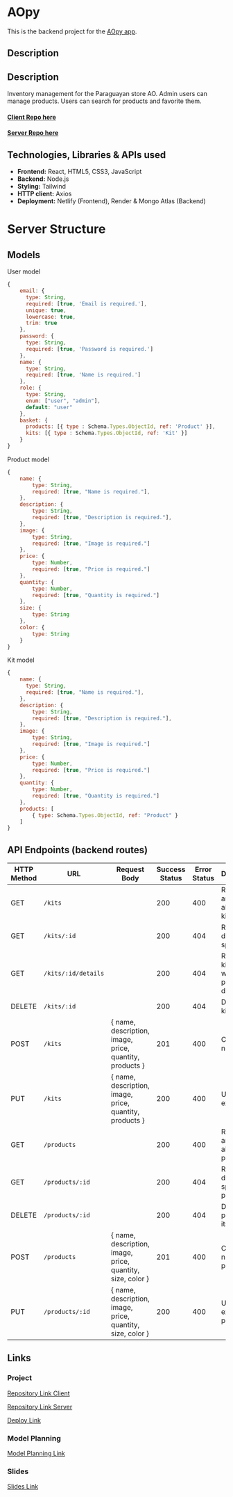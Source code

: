 # AOpy

This is the backend project for the [AOpy app](https://ao-py.netlify.app/).

## Description

## Description

Inventory management for the Paraguayan store AO. Admin users can manage products. Users can search for products and favorite them.

#### [Client Repo here](https://github.com/somorales/ao-frontend)

#### [Server Repo here](https://github.com/somorales/ao-backend)

## Technologies, Libraries & APIs used

- **Frontend:** React, HTML5, CSS3, JavaScript
- **Backend:** Node.js
- **Styling:** Tailwind
- **HTTP client:** Axios
- **Deployment:** Netlify (Frontend), Render & Mongo Atlas (Backend)

# Server Structure

## Models

User model

```javascript
{
    email: {
      type: String,
      required: [true, 'Email is required.'],
      unique: true,
      lowercase: true,
      trim: true
    },
    password: {
      type: String,
      required: [true, 'Password is required.']
    },
    name: {
      type: String,
      required: [true, 'Name is required.']
    },
    role: {
      type: String,
      enum: ["user", "admin"],
      default: "user"
    },
    basket: {
      products: [{ type : Schema.Types.ObjectId, ref: 'Product' }],
      kits: [{ type : Schema.Types.ObjectId, ref: 'Kit' }]
    }
}
```

Product model

```javascript
{
    name: {
        type: String,
        required: [true, "Name is required."],
    },
    description: {
        type: String,
        required: [true, "Description is required."],
    },
    image: {
        type: String,
        required: [true, "Image is required."]
    },
    price: {
        type: Number,
        required: [true, "Price is required."]
    },
    quantity: {
        type: Number,
        required: [true, "Quantity is required."]
    },
    size: {
        type: String
    },
    color: {
        type: String
    }
}
```

Kit model

```javascript
{
    name: {
      type: String,
      required: [true, "Name is required."],
    },
    description: {
        type: String,
        required: [true, "Description is required."],
    },
    image: {
        type: String,
        required: [true, "Image is required."]
    },
    price: {
        type: Number,
        required: [true, "Price is required."]
    },
    quantity: {
        type: Number,
        required: [true, "Quantity is required."]
    },
    products: [
        { type: Schema.Types.ObjectId, ref: "Product" }
    ]
}
```

## API Endpoints (backend routes)

| HTTP Method | URL                 | Request Body                                               | Success Status | Error Status | Description                                   |
| ----------- | ------------------- | ---------------------------------------------------------- | -------------- | ------------ | --------------------------------------------- |
| GET         | `/kits`             |                                                            | 200            | 400          | Returns an array with all available kits.     |
| GET         | `/kits/:id`         |                                                            | 200            | 404          | Returns details of a specific kit.            |
| GET         | `/kits/:id/details` |                                                            | 200            | 404          | Returns a kit along with its product details. |
| DELETE      | `/kits/:id`         |                                                            | 200            | 404          | Deletes a kit by its ID.                      |
| POST        | `/kits`             | { name, description, image, price, quantity, products }    | 201            | 400          | Creates a new kit.                            |
| PUT         | `/kits`             | { name, description, image, price, quantity, products }    | 200            | 400          | Updates an existing kit.                      |
| GET         | `/products`         |                                                            | 200            | 400          | Returns an array with all available products. |
| GET         | `/products/:id`     |                                                            | 200            | 404          | Returns details of a specific product.        |
| DELETE      | `/products/:id`     |                                                            | 200            | 404          | Deletes a product by its ID.                  |
| POST        | `/products`         | { name, description, image, price, quantity, size, color } | 201            | 400          | Creates a new product.                        |
| PUT         | `/products/:id`     | { name, description, image, price, quantity, size, color } | 200            | 400          | Updates an existing product.                  |

## Links

### Project

[Repository Link Client](https://github.com/somorales/ao-frontend)

[Repository Link Server](https://github.com/somorales/ao-frontend)

[Deploy Link](https://ao-py.netlify.app)

### Model Planning

[Model Planning Link](https://www.figma.com/design/kY44d1N2H39t7OH9vyGksz/AOPY?node-id=0-1&t=tHlnQvChYWUkUYn0-1)

### Slides

[Slides Link](https://www.figma.com/design/fHX6sMQJantPEe3rtz3lXV/Ao?node-id=0-1&t=TKpestibuvMdKwTW-1)
